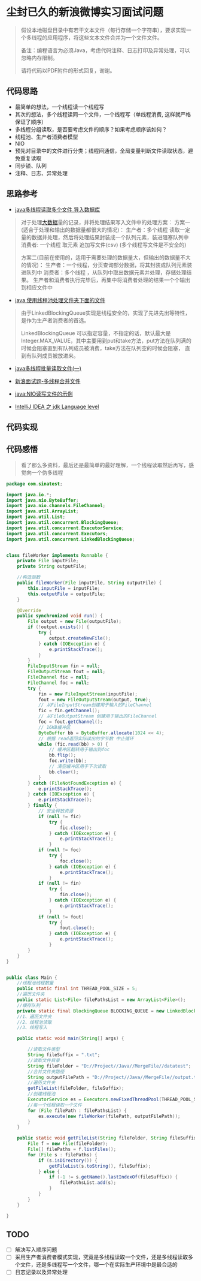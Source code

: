 # 尘封已久的新浪微博实习面试问题

> 假设本地磁盘目录中有若干文本文件（每行存储一个字符串），要求实现一个多线程的应用程序，将这些文本文件合并为一个文件文件。
>
> 备注：编程语言为必须Java，考虑代码注释、日志打印及异常处理，可以忽略内存限制。
>
> 请将代码以PDF附件的形式回复，谢谢。



## 代码思路

- 最简单的想法，一个线程读一个线程写
- 其次的想法，多个线程读同一个文件，一个线程写（单线程消费, 这样就严格保证了顺序）
- 多线程分组读取，是否要考虑文件的顺序？如果考虑顺序该如何？
- 线程池、生产者消费者模型
- NIO
- 预先对目录中的文件进行分类；线程间通信，全局变量判断文件读取状态，避免重复读取
- 同步锁、队列
- 注释、日志、异常处理

## 思路参考

- [java多线程读取多个文件 导入数据库](http://blog.csdn.net/xiaoyangsavvy/article/details/72236603)

> 对于处理[大数据](http://lib.csdn.net/base/hadoop)量的记录，并将处理结果写入文件中的处理方案： 
> 方案一(适合于处理和输出的数据量都很大的情况)： 
> 生产者：多个线程 读取一定量的数据并处理，然后将处理结果封装成一个队列元素，装进阻塞队列中 
> 消费者: 一个线程 取元素 追加写文件(csv) (多个线程写文件是不安全的)
>
> 方案二(目前在使用的，适用于需要处理的数据量大，但输出的数据量不大的情况)： 
> 生产者：一个线程，分页查询部分数据，将其封装成队列元素装进队列中 
> 消费者：多个线程 ，从队列中取出数据元素并处理，存储处理结果。 
> 生产者和消费者执行完毕后，再集中将消费者处理的结果一个个输出到相应文件中

- [java 使用线程池处理文件夹下面的文件](http://zx-code.iteye.com/blog/2267434)

> 由于LinkedBlockingQueue实现是线程安全的，实现了先进先出等特性，是作为生产者消费者的首选。
>
> LinkedBlockingQueue 可以指定容量，不指定的话，默认最大是Integer.MAX_VALUE，其中主要用到put和take方法，put方法在队列满的时候会阻塞直到有队列成员被消费，take方法在队列空的时候会阻塞，  直到有队列成员被放进来。 

- [java多线程批量读取文件(一)](http://blog.csdn.net/chen_yao_kerr/article/details/70675135)


- [新浪面试题-多线程合并文件](http://blog.csdn.net/a497006686/article/details/52404081)
- [java:NIO读写文件的示例](http://blog.csdn.net/10km/article/details/51822932)
- [IntelliJ IDEA 之 jdk Language level](http://blog.csdn.net/tiantiandjava/article/details/46311929)



## 代码实现



## 代码感悟

> 看了那么多资料，最后还是最简单的最好理解，一个线程读取然后再写，感觉向一个伪多线程

```java
package com.sinatest;

import java.io.*;
import java.nio.ByteBuffer;
import java.nio.channels.FileChannel;
import java.util.ArrayList;
import java.util.List;
import java.util.concurrent.BlockingQueue;
import java.util.concurrent.ExecutorService;
import java.util.concurrent.Executors;
import java.util.concurrent.LinkedBlockingQueue;


class fileWorker implements Runnable {
    private File inputFile;
    private String outputFile;

    //构造函数
    public fileWorker(File inputFile, String outputFile) {
        this.inputFile = inputFile;
        this.outputFile = outputFile;
    }

    @Override
    public synchronized void run() {
        File output = new File(outputFile);
        if (!output.exists()) {
            try {
                output.createNewFile();
            } catch (IOException e) {
                e.printStackTrace();
            }
        }
        FileInputStream fin = null;
        FileOutputStream fout = null;
        FileChannel fic = null;
        FileChannel foc = null;
        try {
            fin = new FileInputStream(inputFile);
            fout = new FileOutputStream(output, true);
            // 从FileInputStream创建用于输入的FileChannel
            fic = fin.getChannel();
            // 从FileOutputStream 创建用于输出的FileChannel
            foc = fout.getChannel();
            // 16KB缓冲区
            ByteBuffer bb = ByteBuffer.allocate(1024 << 4);
            // 根据 read返回实际读出的字节数 中止循环
            while (fic.read(bb) > 0) {
                // 缓冲区翻转用于输出到foc
                bb.flip();
                foc.write(bb);
                // 清空缓冲区用于下次读取
                bb.clear();
            }
        } catch (FileNotFoundException e) {
            e.printStackTrace();
        } catch (IOException e) {
            e.printStackTrace();
        } finally {
            // 安全释放资源
            if (null != fic)
                try {
                    fic.close();
                } catch (IOException e) {
                    e.printStackTrace();
                }
            if (null != foc)
                try {
                    foc.close();
                } catch (IOException e) {
                    e.printStackTrace();
                }
            if (null != fin)
                try {
                    fin.close();
                } catch (IOException e) {
                    e.printStackTrace();
                }
            if (null != fout)
                try {
                    fout.close();
                } catch (IOException e) {
                    e.printStackTrace();
                }
        }
    }
}


public class Main {
    //线程池线程数量
    public static final int THREAD_POOL_SIZE = 5;
    //遍历文件夹
    public static List<File> filePathsList = new ArrayList<File>();
    //缓存队列
    private static final BlockingQueue BLOCKING_QUEUE = new LinkedBlockingQueue();
    //1、遍历文件夹
    //2、线程池读取
    //3、线程写入

    public static void main(String[] args) {

        //读取文件类型
        String fileSuffix = ".txt";
        //读取文件目录
        String fileFolder = "D://Project//Java//MergeFile//datatest";
        //合并文件夹路径
        String outputFilePath = "D://Project//Java//MergeFile//output.txt";
        //遍历文件夹
        getFileList(fileFolder, fileSuffix);
        //创建线程池
        ExecutorService es = Executors.newFixedThreadPool(THREAD_POOL_SIZE);
        //每一个线程读取一个文件
        for (File filePath : filePathsList) {
            es.execute(new fileWorker(filePath, outputFilePath));
        }
    }

    public static void getFileList(String fileFolder, String fileSuffix) {
        File f = new File(fileFolder);
        File[] filePaths = f.listFiles();
        for (File s : filePaths) {
            if (s.isDirectory()) {
                getFileList(s.toString(), fileSuffix);
            } else {
                if (-1 != s.getName().lastIndexOf(fileSuffix)) {
                    filePathsList.add(s);
                }
            }
        }
    }

}

```

## TODO

- [ ] 解决写入顺序问题
- [ ] 采用生产者消费者模式实现，究竟是多线程读取一个文件，还是多线程读取多个文件，还是多线程写一个文件，哪一个在实际生产环境中是最合适的
- [ ] 日志记录以及异常处理